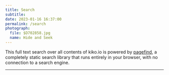 ```yaml
---
title: Search
subtitle: 
date: 2023-01-16 16:37:00
permalink: /search
photograph:
  file: $D702858.jpg
  name: Hide and Seek
---
```


This full text search over all contents of kiko.io is powered by [pagefind](https://pagefind.app/), a completely static search library that runs entirely in your browser, with no connection to a search engine.

---
